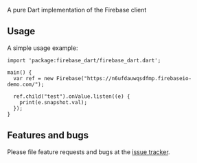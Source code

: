 
A pure Dart implementation of the Firebase client


## Usage

A simple usage example:

    import 'package:firebase_dart/firebase_dart.dart';

    main() {
      var ref = new Firebase("https://n6ufdauwqsdfmp.firebaseio-demo.com/");
      
      ref.child("test").onValue.listen((e) {
        print(e.snapshot.val);
      });
    }

## Features and bugs

Please file feature requests and bugs at the [issue tracker][tracker].

[tracker]: https://github.com/appsup-dart/firebase_dart/issues
